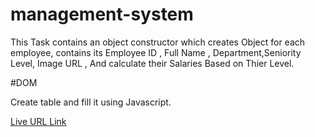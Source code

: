 # management-system

This Task contains an object constructor which creates Object for each employee, contains its Employee ID , Full Name , Department,Seniority Level, Image URL , And calculate their Salaries Based on Thier Level.


#DOM

Create table and fill it using Javascript.


[Live URL Link](https://jafarthwahrah.github.io/management-system/)

